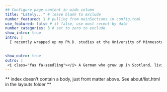 ```yaml
---
## Configure page content in wide column
title: "Lately..." # leave blank to exclude
number_featured: 1 # pulling from mainSections in config.toml
use_featured: false # if false, use most recent by date
number_categories: 3 # set to zero to exclude
show_intro: true
intro: |
  I recently wrapped up my Ph.D. studies at the University of Minnesota. My dissertation titled [*A Cross-Validated Approach Towards Identifying the Unique and Cumulative Contributions of Child and Family Factors Predictive of Speech-Language Therapy Start Time*](/project/dissertation/) examined child and family factors that influence speech-language therapy start time using data from the Early Childhood Longitudinal Study - Birth Cohort [(ECLS-B)](https://nces.ed.gov/ecls/birth.asp). 
  

show_outro: true
outro: |
 <i class="fas fa-seedling"></i> A German who grew up in Scotland, living in the U.S. working towards improving language outcomes for all. 
---
```


** index doesn't contain a body, just front matter above.
See about/list.html in the layouts folder **